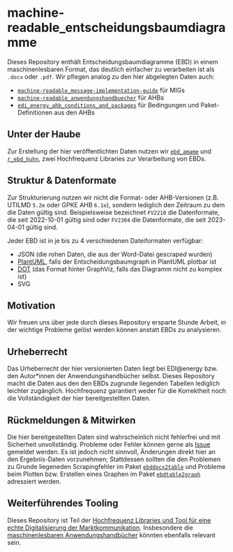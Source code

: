 # machine-readable_entscheidungsbaumdiagramme

Dieses Repository enthält Entscheidungsbaumdiagramme (EBD) in einem maschinenlesbaren Format, das deutlich einfacher zu verarbeiten ist als `.docx` oder `.pdf`.
Wir pflegen analog zu den hier abgelegten Daten auch:
* [`machine-readable_message-implementation-guide`](https://github.com/Hochfrequenz/machine-readable_message-implementation-guide) für MIGs
* [`machine-readable_anwendungshandbuecher`](https://github.com/Hochfrequenz/machine-readable_anwendungshandbuecher/) für AHBs
* [`edi_energy_ahb_conditions_and_packages`](https://github.com/Hochfrequenz/edi_energy_ahb_conditions_and_packages) für Bedingungen und Paket-Definitionen aus den AHBs

## Unter der Haube

Zur Erstellung der hier veröffentlichten Daten nutzen wir [`ebd_amame`](https://github.com/Hochfrequenz/ebdamame/) und [`r_ebd_huhn`](https://github.com/Hochfrequenz/rebdhuhn/), zwei Hochfrequenz Libraries zur Verarbeitung von EBDs.

## Struktur & Datenformate

Zur Strukturierung nutzen wir nicht die Format- oder AHB-Versionen (z.B. UTILMD `5.2e` oder GPKE AHB `6.1e`), sondern lediglich den Zeitraum zu dem die Daten gültig sind.
Beispielsweise bezeichnet `FV2210` die Datenformate, die seit 2022-10-01 gültig sind oder `FV2304` die Datenformate, die seit 2023-04-01 gültig sind.

Jeder EBD ist in je bis zu 4 verschiedenen Dateiformaten verfügbar:

- JSON (die rohen Daten, die aus der Word-Datei gescraped wurden)
- [PlantUML](https://plantuml.com/de/), falls der Entscheidungsbaumgraph in PlantUML plotbar ist
- [DOT](https://graphviz.org/docs/layouts/dot/) (das Format hinter GraphViz, falls das Diagramm nicht zu komplex ist)
- SVG

## Motivation

Wir freuen uns über jede durch dieses Repository ersparte Stunde Arbeit, in der wichtige Probleme gelöst werden können anstatt EBDs zu analysieren.

## Urheberrecht

Das Urheberrecht der hier versionierten Daten liegt bei EDI@energy bzw. den Autor\*innen der Anwendungshandbücher selbst.
Dieses Repository macht die Daten aus den den EBDs zugrunde liegenden Tabellen lediglich leichter zugänglich.
Hochfrequenz garantiert weder für die Korrektheit noch die Vollständigkeit der hier bereitgestellten Daten.

## Rückmeldungen & Mitwirken

Die hier bereitgestellten Daten sind wahrscheinlich nicht fehlerfrei und mit Sicherheit unvollständig.
Probleme oder Fehler können gerne als [Issue](https://github.com/Hochfrequenz/machine-readable_entscheidungsbaumdiagramme/issues/new) gemeldet werden.
Es ist jedoch nicht sinnvoll, Änderungen direkt hier an den Ergebnis-Daten vorzunehmen; Stattdessen sollten die den Problemen zu Grunde liegeneden Scrapingfehler im Paket [`ebddocx2table`](https://github.com/Hochfrequenz/ebddocx2table/) und Probleme beim Plotten bzw. Erstellen eines Graphen im Paket [`ebdtable2graph`](https://github.com/Hochfrequenz/ebdtable2graph/) adressiert werden.

## Weiterführendes Tooling

Dieses Repository ist Teil der [Hochfrequenz Libraries und Tool für eine echte Digitalisierung der Marktkommunikation](https://github.com/Hochfrequenz/digital_market_communication/).
Insbesondere die [maschinenlesbaren Anwendungshandbücher](https://github.com/Hochfrequenz/machine-readable_anwendungshandbuecher) könnten ebenfalls relevant sein.
